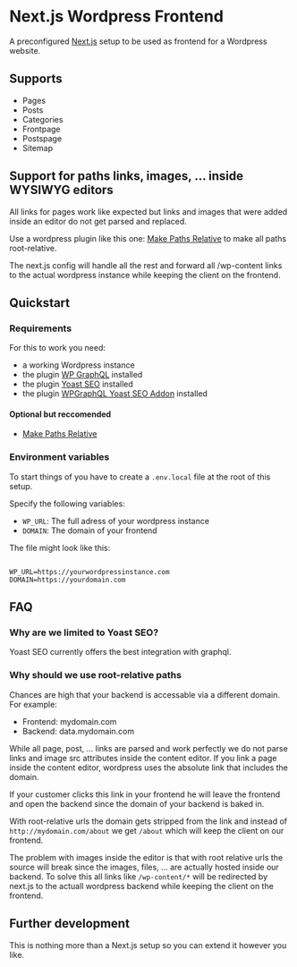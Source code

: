# Next.js Wordpress Frontend
A preconfigured [Next.js](https://nextjs.org/) setup to be used as frontend for a Wordpress website.

## Supports
- Pages
- Posts
- Categories
- Frontpage
- Postspage
- Sitemap

## Support for paths links, images, ... inside WYSIWYG editors
All links for pages work like expected but links and images that were added inside an editor do not get parsed and replaced.

Use a wordpress plugin like this one: [Make Paths Relative](https://wordpress.org/plugins/make-paths-relative/) to make all paths root-relative.

The next.js config will handle all the rest and forward all /wp-content links to the actual wordpress instance while keeping the client on the frontend.

## Quickstart

### Requirements
For this to work you need:
- a working Wordpress instance
- the plugin [WP GraphQL](https://wordpress.org/plugins/wp-graphql/) installed
- the plugin [Yoast SEO](https://wordpress.org/plugins/wordpress-seo/) installed
- the plugin [WPGraphQL Yoast SEO Addon](https://wordpress.org/plugins/wordpress-seo/) installed

#### Optional but reccomended
- [Make Paths Relative](https://wordpress.org/plugins/make-paths-relative/)

### Environment variables
To start things of you have to create a ```.env.local``` file at the root of this setup.

Specify the following variables:
- ```WP_URL```: The full adress of your wordpress instance
- ```DOMAIN```: The domain of your frontend 

The file might look like this:
```

WP_URL=https://yourwordpressinstance.com
DOMAIN=https://yourdomain.com

```
## FAQ
### Why are we limited to Yoast SEO?
Yoast SEO currently offers the best integration with graphql.

### Why should we use root-relative paths
Chances are high that your backend is accessable via a different domain. For example:
- Frontend: mydomain.com
- Backend: data.mydomain.com

While all page, post, ... links are parsed and work perfectly we do not parse links and image src attributes inside the content editor. If you link a page inside the content editor, wordpress uses the absolute link that includes the domain.

If your customer clicks this link in your frontend he will leave the frontend and open the backend since the domain of your backend is baked in.

With root-relative urls the domain gets stripped from the link and instead of ```http://mydomain.com/about``` we get ```/about``` which will keep the client on our frontend.

The problem with images inside the editor is that with root relative urls the source will break since the images, files, ... are actually hosted inside our backend. To solve this all links like ```/wp-content/*``` will be redirected by next.js to the actuall wordpress backend while keeping the client on the frontend.

## Further development
This is nothing more than a Next.js setup so you can extend it however you like.